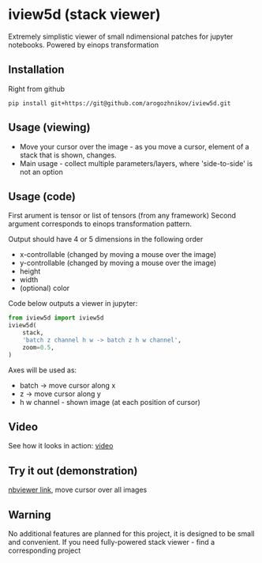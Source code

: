 # iview5d (stack viewer)

Extremely simplistic viewer of small ndimensional patches for jupyter notebooks. 
Powered by einops transformation

## Installation

Right from github
```
pip install git+https://git@github.com/arogozhnikov/iview5d.git
```

## Usage (viewing)

- Move your cursor over the image - as you move a cursor, element of a stack that is shown, changes.
- Main usage - collect multiple parameters/layers, where 'side-to-side' is not an option

## Usage (code)

First arument is tensor or list of tensors (from any framework)
Second argument corresponds to einops transformation pattern.

Output should have 4 or 5 dimensions in the following order

- x-controllable (changed by moving a mouse over the image)
- y-controllable (changed by moving a mouse over the image)
- height
- width
- (optional) color

Code below outputs a viewer in jupyter:

```python
from iview5d import iview5d
iview5d(
    stack,
    'batch z channel h w -> batch z h w channel', 
    zoom=0.5,
)
```

Axes will be used as:
- batch -> move cursor along x
- z -> move cursor along y
- h w channel - shown image (at each position of cursor)


## Video 

See how it looks in action: [video](https://raw.githubusercontent.com/arogozhnikov/iview5d/example/example/view5d.webm?token=ABQGVW576NCEE4LZARB746S7M3BQS) 

## Try it out (demonstration)

[nbviewer link](https://nbviewer.jupyter.org/github/arogozhnikov/iview5d/blob/master/example/Example.ipynb), 
move cursor over all images

## Warning

No additional features are planned for this project, it is designed to be small and convenient.
If you need fully-powered stack viewer - find a corresponding project 
  
